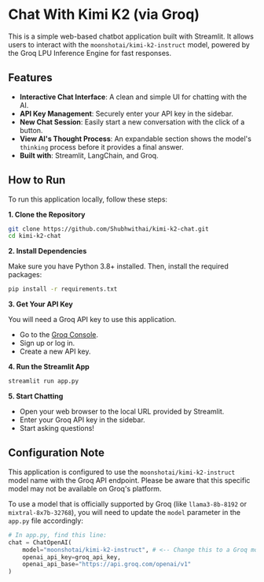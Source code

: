 # Chat With Kimi K2 (via Groq)

This is a simple web-based chatbot application built with Streamlit. It allows users to interact with the `moonshotai/kimi-k2-instruct` model, powered by the Groq LPU Inference Engine for fast responses.

## Features

- **Interactive Chat Interface**: A clean and simple UI for chatting with the AI.
- **API Key Management**: Securely enter your API key in the sidebar.
- **New Chat Session**: Easily start a new conversation with the click of a button.
- **View AI's Thought Process**: An expandable section shows the model's `thinking` process before it provides a final answer.
- **Built with**: Streamlit, LangChain, and Groq.

## How to Run

To run this application locally, follow these steps:

**1. Clone the Repository**

```bash
git clone https://github.com/Shubhwithai/kimi-k2-chat.git
cd kimi-k2-chat
```

**2. Install Dependencies**

Make sure you have Python 3.8+ installed. Then, install the required packages:

```bash
pip install -r requirements.txt
```

**3. Get Your API Key**

You will need a Groq API key to use this application.
- Go to the [Groq Console](https://console.groq.com/keys).
- Sign up or log in.
- Create a new API key.

**4. Run the Streamlit App**

```bash
streamlit run app.py
```

**5. Start Chatting**

- Open your web browser to the local URL provided by Streamlit.
- Enter your Groq API key in the sidebar.
- Start asking questions!

## Configuration Note

This application is configured to use the `moonshotai/kimi-k2-instruct` model name with the Groq API endpoint. Please be aware that this specific model may not be available on Groq's platform.

To use a model that is officially supported by Groq (like `llama3-8b-8192` or `mixtral-8x7b-32768`), you will need to update the `model` parameter in the `app.py` file accordingly:

```python
# In app.py, find this line:
chat = ChatOpenAI(
    model="moonshotai/kimi-k2-instruct", # <-- Change this to a Groq model
    openai_api_key=groq_api_key,
    openai_api_base="https://api.groq.com/openai/v1"
)
```
